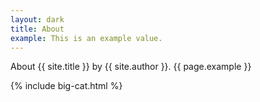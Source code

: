 ```yaml
---
layout: dark
title: About
example: This is an example value.
---
```


About {{ site.title }} by {{ site.author }}.
{{ page.example }}

{% include big-cat.html %}
